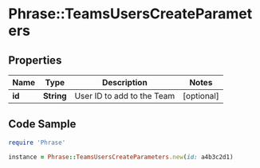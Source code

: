 # Phrase::TeamsUsersCreateParameters

## Properties

Name | Type | Description | Notes
------------ | ------------- | ------------- | -------------
**id** | **String** | User ID to add to the Team | [optional] 

## Code Sample

```ruby
require 'Phrase'

instance = Phrase::TeamsUsersCreateParameters.new(id: a4b3c2d1)
```


